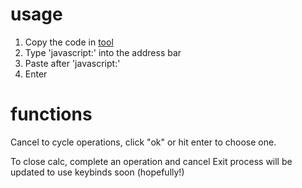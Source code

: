 # usage
1. Copy the code in [tool](https://github.com/Hyyped/toolscript/blob/main/tool.js)
2. Type 'javascript:' into the address bar
3. Paste after 'javascript:'
4. Enter

# functions
Cancel to cycle operations, click "ok" or hit enter to choose one.

To close calc, complete an operation and cancel
Exit process will be updated to use keybinds soon (hopefully!)
